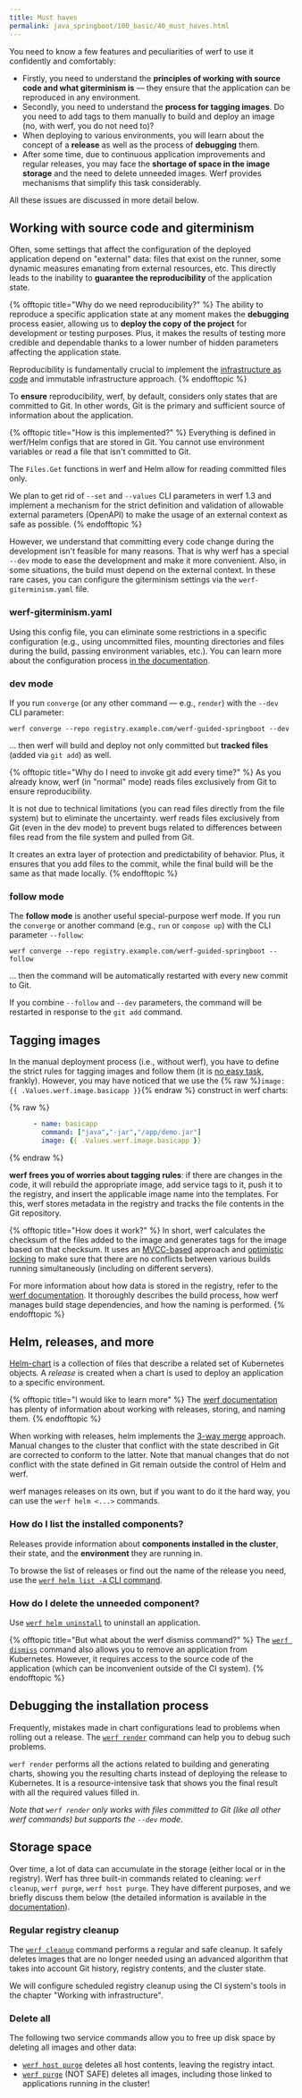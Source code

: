 ```yaml
---
title: Must haves
permalink: java_springboot/100_basic/40_must_haves.html
---
```


You need to know a few features and peculiarities of werf to use it confidently and comfortably:

- Firstly, you need to understand the **principles of working with source code and what giterminism is** — they ensure that the application can be reproduced in any environment.
- Secondly, you need to understand the **process for tagging images**. Do you need to add tags to them manually to build and deploy an image (no, with werf, you do not need to)?
- When deploying to various environments, you will learn about the concept of a **release** as well as the process of **debugging** them.
- After some time, due to continuous application improvements and regular releases, you may face the **shortage of space in the image storage** and the need to delete unneeded images. Werf provides mechanisms that simplify this task considerably.

All these issues are discussed in more detail below.

## Working with source code and giterminism

Often, some settings that affect the configuration of the deployed application depend on "external" data: files that exist on the runner, some dynamic measures emanating from external resources, etc.  This directly leads to the inability to **guarantee the reproducibility** of the application state.

{% offtopic title="Why do we need reproducibility?" %}
The ability to reproduce a specific application state at any moment makes the **debugging** process easier, allowing us to **deploy the copy of the project** for development or testing purposes. Plus, it makes the results of testing more credible and dependable thanks to a lower number of hidden parameters affecting the application state.

Reproducibility is fundamentally crucial to implement the [infrastructure as code](https://en.wikipedia.org/wiki/Infrastructure_as_code) and immutable infrastructure approach. {% endofftopic %}

To **ensure** reproducibility, werf, by default, considers only states that are committed to Git. In other words, Git is the primary and sufficient source of information about the application.

{% offtopic title="How is this implemented?" %}
Everything is defined in werf/Helm configs that are stored in Git. You cannot use environment variables or read a file that isn't committed to Git.

The `Files.Get` functions in werf and Helm allow for reading committed files only.

We plan to get rid of `--set` and `--values` CLI parameters in werf 1.3 and implement a mechanism for the strict definition and validation of allowable external parameters (OpenAPI) to make the usage of an external context as safe as possible.
{% endofftopic %}

However, we understand that committing every code change during the development isn't feasible for many reasons. That is why werf has a special `--dev` mode to ease the development and make it more convenient. Also, in some situations, the build must depend on the external context.  In these rare cases, you can configure the giterminism settings via the `werf-giterminism.yaml` file.

### werf-giterminism.yaml

Using this config file, you can eliminate some restrictions in a specific configuration (e.g., using uncommitted files, mounting directories and files during the build, passing environment variables, etc.). You can learn more about the configuration process [in the documentation](https://werf.io/documentation/advanced/configuration/giterminism.html#werf-giterminismyaml).

### dev mode

If you run `converge` (or any other command — e.g., `render`) with the `--dev` CLI parameter:

```shell
werf converge --repo registry.example.com/werf-guided-springboot --dev
```

... then werf will build and deploy not only committed but **tracked files** (added via `git add`) as well.


{% offtopic title="Why do I need to invoke git add every time?" %}
As you already know, werf (in "normal" mode) reads files exclusively from Git to ensure reproducibility.

It is not due to technical limitations (you can read files directly from the file system) but to eliminate the uncertainty. werf reads files exclusively from Git (even in the dev mode) to prevent bugs related to differences between files read from the file system and pulled from Git.

It creates an extra layer of protection and predictability of behavior. Plus, it ensures that you add files to the commit, while the final build will be the same as that made locally.
{% endofftopic %}

### follow mode
The **follow mode** is another useful special-purpose werf mode. If you run the `converge` or another command (e.g., `run` or `compose up`) with the CLI parameter `--follow`:

```shell
werf converge --repo registry.example.com/werf-guided-springboot --follow
```

... then the command will be automatically restarted with every new commit to Git.

If you combine `--follow` and `--dev` parameters, the command will be restarted in response to the `git add` command.

## Tagging images

In the manual deployment process (i.e., without werf), you have to define the strict rules for tagging images and follow them (it is [no easy task](https://www.youtube.com/watch?v=oh4N2wBJCc8), frankly). However, you may have noticed that we use the {% raw %}`image: {{ .Values.werf.image.basicapp }}`{% endraw %} construct in werf charts: 

{% raw %}
```yaml
      - name: basicapp
        command: ["java","-jar","/app/demo.jar"]
        image: {{ .Values.werf.image.basicapp }}
```
{% endraw %}

**werf frees you of worries about tagging rules**: if there are changes in the code, it will rebuild the appropriate image, add service tags to it, push it to the registry, and insert the applicable image name into the templates.  For this, werf stores metadata in the registry and tracks the file contents in the Git repository. 

{% offtopic title="How does it work?" %}
In short, werf calculates the checksum of the files added to the image and generates tags for the image based on that checksum. It uses an [MVCC-based](https://en.wikipedia.org/wiki/Multiversion_concurrency_control) approach and [optimistic locking](https://en.wikipedia.org/wiki/Optimistic_concurrency_control) to make sure that there are no conflicts between various builds running simultaneously (including on different servers).

For more information about how data is stored in the registry, refer to the [werf documentation](https://werf.io/documentation/internals/stages_and_storage.html). It thoroughly describes the build process, how werf manages build stage dependencies, and how the naming is performed.
{% endofftopic %}

## Helm, releases, and more

[Helm-chart](https://helm.sh/docs/topics/charts/) is a collection of files that describe a related set of Kubernetes objects.  A _release_ is created when a chart is used to deploy an application to a specific environment.

{% offtopic title="I would like to learn more" %}
The [werf documentation](https://werf.io/documentation/v1.2/advanced/helm/releases/release.html) has plenty of information about working with releases, storing, and naming them.
{% endofftopic %}

When working with releases, helm implements the [3-way merge](https://helm.sh/docs/faq/#improved-upgrade-strategy-3-way-strategic-merge-patches) approach. Manual changes to the cluster that conflict with the state described in Git are corrected to conform to the latter. Note that manual changes that do not conflict with the state defined in Git remain outside the control of Helm and werf.

werf manages releases on its own, but if you want to do it the hard way, you can use the `werf helm <...>` commands.

### How do I list the installed components?

Releases provide information about **components installed in the cluster**, their state, and the **environment** they are running in.

To browse the list of releases or find out the name of the release you need, use the [`werf helm list -A` CLI command](https://werf.io/documentation/reference/cli/werf_helm_list.html).

### How do I delete the unneeded component?

Use [`werf helm uninstall`](https://werf.io/documentation/reference/cli/werf_helm_uninstall.html) to uninstall an application.

{% offtopic title="But what about the werf dismiss command?" %}
The [`werf dismiss`](https://werf.io/documentation/reference/cli/werf_dismiss.html) command also allows you to remove an application from Kubernetes. However, it requires access to the source code of the application (which can be inconvenient outside of the CI system).
{% endofftopic %}

## Debugging the installation process

Frequently, mistakes made in chart configurations lead to problems when rolling out a release. The [`werf render`](https://werf.io/documentation/reference/cli/werf_render.html) command can help you to debug such problems.

`werf render` performs all the actions related to building and generating charts, showing you the resulting charts instead of deploying the release to Kubernetes. It is a resource-intensive task that shows you the final result with all the required values filled in.

_Note that `werf render` only works with files committed to Git (like all other werf commands) but supports the `--dev` mode_.

## Storage space

Over time, a lot of data can accumulate in the storage (either local or in the registry). Werf has three built-in commands related to cleaning: `werf cleanup`, `werf purge`, `werf host purge`. They have different purposes, and we briefly discuss them below (the detailed information is available in the [documentation](https://werf.io/documentation/advanced/cleanup.html)).

### Regular registry cleanup

The [`werf cleanup`](https://werf.io/documentation/reference/cli/werf_cleanup.html) command performs a regular and safe cleanup. It safely deletes images that are no longer needed using an advanced algorithm that takes into account Git history, registry contents, and the cluster state.

We will configure scheduled registry cleanup using the CI system's tools in the chapter "Working with infrastructure". 

### Delete all

The following two service commands allow you to free up disk space by deleting all images and other data:

- [`werf host purge`](https://werf.io/documentation/reference/cli/werf_host_purge.html) deletes all host contents, leaving the registry intact.
- [`werf purge`](https://werf.io/documentation/reference/cli/werf_purge.html) (NOT SAFE) deletes all images, including those linked to applications running in the cluster!
